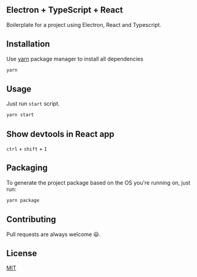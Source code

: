 ## Electron + TypeScript + React

Boilerplate for a project using Electron, React and Typescript.

## Installation

Use [yarn](https://classic.yarnpkg.com/en/docs/install/#debian-stable) package manager to install all dependencies

```bash
yarn
```

## Usage

Just run `start` script.

```bash
yarn start
```

## Show devtools in React app
`ctrl` + `shift` + `I`

## Packaging

To generate the project package based on the OS you're running on, just run:

```bash
yarn package
```

## Contributing

Pull requests are always welcome 😃.

## License

[MIT](https://choosealicense.com/licenses/mit/)
